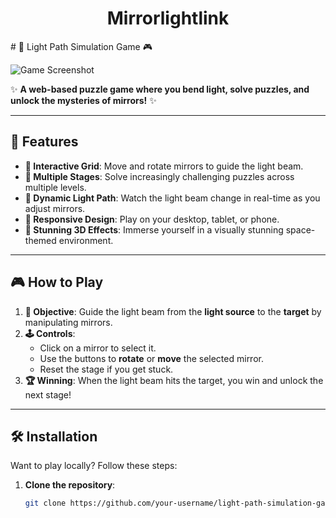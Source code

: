 <div align="center">
<h1> Mirrorlightlink</h1>
</div>
# 🌟 Light Path Simulation Game 🎮

![Game Screenshot](screenshot.png) 

✨ **A web-based puzzle game where you bend light, solve puzzles, and unlock the mysteries of mirrors!** ✨

---

## 🚀 Features

- **🧩 Interactive Grid**: Move and rotate mirrors to guide the light beam.
- **🎯 Multiple Stages**: Solve increasingly challenging puzzles across multiple levels.
- **🌈 Dynamic Light Path**: Watch the light beam change in real-time as you adjust mirrors.
- **📱 Responsive Design**: Play on your desktop, tablet, or phone.
- **🎨 Stunning 3D Effects**: Immerse yourself in a visually stunning space-themed environment.

---

## 🎮 How to Play

1. **🎯 Objective**: Guide the light beam from the **light source** to the **target** by manipulating mirrors.
2. **🕹️ Controls**:
   - Click on a mirror to select it.
   - Use the buttons to **rotate** or **move** the selected mirror.
   - Reset the stage if you get stuck.
3. **🏆 Winning**: When the light beam hits the target, you win and unlock the next stage!

---

## 🛠️ Installation

Want to play locally? Follow these steps:

1. **Clone the repository**:
   ```bash
   git clone https://github.com/your-username/light-path-simulation-game.git
   ```
   
